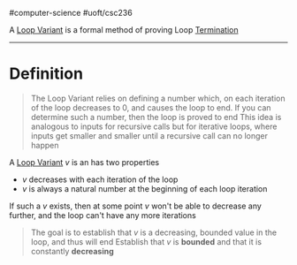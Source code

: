#computer-science 
#uoft/csc236 

A [Loop Variant](.md) is a formal method of proving Loop [Termination](Termination.md)

---
# Definition
> The Loop Variant relies on defining a number which, on each iteration of the loop decreases to 0, and causes the loop to end. If you can determine such a number, then the loop is proved to end
> This idea is analogous to inputs for recursive calls but for iterative loops, where inputs get smaller and smaller until a recursive call can no longer happen


A [Loop Variant](.md) $v$ is an has two properties
- $v$ decreases with each iteration of the loop
- $v$ is always a natural number at the beginning of each loop iteration

If such a $v$ exists, then at some point $v$ won't be able to decrease any further, and the loop can't have any more iterations

> The goal is to establish that $v$ is a decreasing, bounded value in the loop, and thus will end
> Establish that $v$ is **bounded** and that it is constantly **decreasing**


